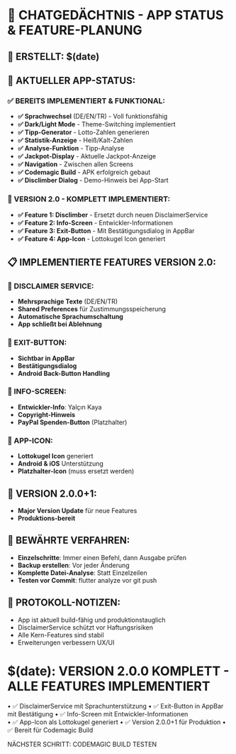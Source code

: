# 🧠 CHATGEDÄCHTNIS - APP STATUS & FEATURE-PLANUNG
## 📅 ERSTELLT: $(date)

## 🎯 AKTUELLER APP-STATUS:

### ✅ BEREITS IMPLEMENTIERT & FUNKTIONAL:
- **✅ Sprachwechsel** (DE/EN/TR) - Voll funktionsfähig
- **✅ Dark/Light Mode** - Theme-Switching implementiert
- **✅ Tipp-Generator** - Lotto-Zahlen generieren
- **✅ Statistik-Anzeige** - Heiß/Kalt-Zahlen
- **✅ Analyse-Funktion** - Tipp-Analyse
- **✅ Jackpot-Display** - Aktuelle Jackpot-Anzeige
- **✅ Navigation** - Zwischen allen Screens
- **✅ Codemagic Build** - APK erfolgreich gebaut
- **✅ Disclimber Dialog** - Demo-Hinweis bei App-Start

### 🔧 VERSION 2.0 - KOMPLETT IMPLEMENTIERT:
- **✅ Feature 1: Disclimber** - Ersetzt durch neuen DisclaimerService
- **✅ Feature 2: Info-Screen** - Entwickler-Informationen
- **✅ Feature 3: Exit-Button** - Mit Bestätigungsdialog in AppBar
- **✅ Feature 4: App-Icon** - Lottokugel Icon generiert

## 📋 IMPLEMENTIERTE FEATURES VERSION 2.0:

### 🥇 DISCLAIMER SERVICE:
- **Mehrsprachige Texte** (DE/EN/TR)
- **Shared Preferences** für Zustimmungsspeicherung
- **Automatische Sprachumschaltung**
- **App schließt bei Ablehnung**

### 🥇 EXIT-BUTTON:
- **Sichtbar in AppBar**
- **Bestätigungsdialog**
- **Android Back-Button Handling**

### 🥇 INFO-SCREEN:
- **Entwickler-Info**: Yalçın Kaya
- **Copyright-Hinweis**
- **PayPal Spenden-Button** (Platzhalter)

### 🥇 APP-ICON:
- **Lottokugel Icon** generiert
- **Android & iOS** Unterstützung
- **Platzhalter-Icon** (muss ersetzt werden)

## 🚀 VERSION 2.0.0+1:
- **Major Version Update** für neue Features
- **Produktions-bereit**

## 🔄 BEWÄHRTE VERFAHREN:
- **Einzelschritte**: Immer einen Befehl, dann Ausgabe prüfen
- **Backup erstellen**: Vor jeder Änderung
- **Komplette Datei-Analyse**: Statt Einzelzeilen
- **Testen vor Commit**: flutter analyze vor git push

## 📝 PROTOKOLL-NOTIZEN:
- App ist aktuell build-fähig und produktionstauglich
- DisclaimerService schützt vor Haftungsrisiken
- Alle Kern-Features sind stabil
- Erweiterungen verbessern UX/UI

$(date): VERSION 2.0.0 KOMPLETT - ALLE FEATURES IMPLEMENTIERT
===============================================================
• ✅ DisclaimerService mit Sprachunterstützung
• ✅ Exit-Button in AppBar mit Bestätigung
• ✅ Info-Screen mit Entwickler-Informationen  
• ✅ App-Icon als Lottokugel generiert
• ✅ Version 2.0.0+1 für Produktion
• ✅ Bereit für Codemagic Build

NÄCHSTER SCHRITT: CODEMAGIC BUILD TESTEN
